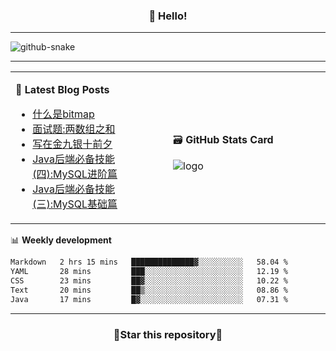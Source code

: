 <h3 align="center">👋 Hello!</h3>

-------

<picture>
  <source media="(prefers-color-scheme: dark)" srcset="https://raw.githubusercontent.com/fuos/fuos/output/github-contribution-grid-snake-dark.svg" />
  <source media="(prefers-color-scheme: light)" srcset="https://raw.githubusercontent.com/fuos/fuos/output/github-contribution-grid-snake.svg" />
  <img alt="github-snake" src="github-snake.svg" />
</picture>

-------

<table width="960px">
<tr>
<td valign="center" width="50%">

📕 **Latest Blog Posts**

<!-- BLOG-POST-LIST:START -->
- [什么是bitmap](https://blog.bitmap.us.kg/posts/51635cb9.html)
- [面试题:两数组之和](https://blog.bitmap.us.kg/posts/848255c6.html)
- [写在金九银十前夕](https://blog.bitmap.us.kg/posts/ad3ea03d.html)
- [Java后端必备技能&lpar;四&rpar;:MySQL进阶篇](https://blog.bitmap.us.kg/posts/2ac703c7.html)
- [Java后端必备技能&lpar;三&rpar;:MySQL基础篇](https://blog.bitmap.us.kg/posts/369bcd6e.html)
<!-- BLOG-POST-LIST:END -->

</td>
<td valign="center" width="50%">

🗃️ **GitHub Stats Card**

<img src="https://github-readme-stats.vercel.app/api?username=fuos&show_icons=true&theme=default&hide_border=true&hide_title=true" alt="logo" />

</td>
</tr>
</table>

📊 **Weekly development**
<!--START_SECTION:waka-->

```txt
Markdown   2 hrs 15 mins   ██████████████▓░░░░░░░░░░   58.04 %
YAML       28 mins         ███░░░░░░░░░░░░░░░░░░░░░░   12.19 %
CSS        23 mins         ██▓░░░░░░░░░░░░░░░░░░░░░░   10.22 %
Text       20 mins         ██▒░░░░░░░░░░░░░░░░░░░░░░   08.86 %
Java       17 mins         █▓░░░░░░░░░░░░░░░░░░░░░░░   07.31 %
```

<!--END_SECTION:waka-->

-------
<h3 align="center">🌟Star this repository🌟</h3>
